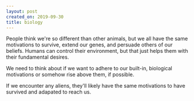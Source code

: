 ```yaml
---
layout: post
created_on: 2019-09-30
title: biology
---
```


People think we're so different than other animals, 
but we all have the same motivations to survive, 
extend our genes, 
and persuade others of our beliefs. 
Humans can control their environment, 
but that just helps them with their fundamental desires. 

We need to think about if we want to adhere to our built-in, 
biological motivations or somehow rise above them, 
if possible. 

If we encounter any aliens, 
they'll likely have the same motivations to have survived and adapated to reach us. 
